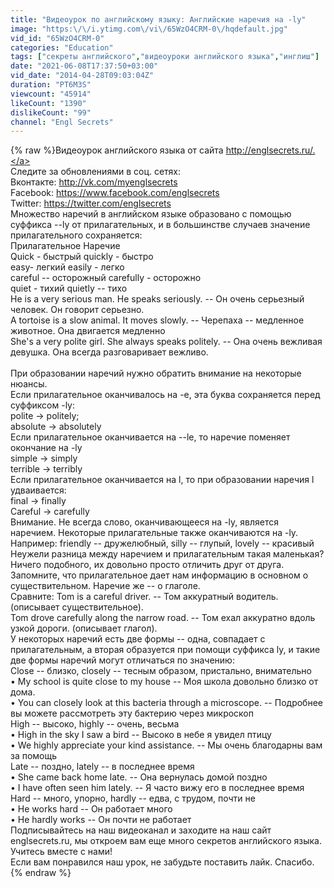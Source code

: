```yaml
---
title: "Видеоурок по английскому языку: Английские наречия на -ly"
image: "https:\/\/i.ytimg.com\/vi\/65WzO4CRM-0\/hqdefault.jpg"
vid_id: "65WzO4CRM-0"
categories: "Education"
tags: ["секреты английского","видеоуроки английского языка","инглиш"]
date: "2021-06-08T17:37:50+03:00"
vid_date: "2014-04-28T09:03:04Z"
duration: "PT6M3S"
viewcount: "45914"
likeCount: "1390"
dislikeCount: "99"
channel: "Engl Secrets"
---
```

{% raw %}Видеоурок английского языка от сайта <a rel="nofollow" target="blank" href="http://englsecrets.ru/.">http://englsecrets.ru/.</a><br />Следите за обновлениями в соц. сетях:<br />Вконтакте: <a rel="nofollow" target="blank" href="http://vk.com/myenglsecrets">http://vk.com/myenglsecrets</a><br />Facebook: <a rel="nofollow" target="blank" href="https://www.facebook.com/englsecrets">https://www.facebook.com/englsecrets</a><br />Twitter: <a rel="nofollow" target="blank" href="https://twitter.com/englsecrets">https://twitter.com/englsecrets</a><br />Множество наречий в английском языке образовано с помощью суффикса --ly от прилагательных, и в большинстве случаев значение прилагательного сохраняется:<br />Прилагательное                                Наречие<br />  Quick  - быстрый                           quickly - быстро<br />easy- легкий                                   easily - легко<br /> careful -- осторожный             carefully - осторожно<br /> quiet - тихий                              quietly -- тихо<br />He is a very serious man. He speaks seriously. -- Он очень серьезный человек. Он говорит серьезно.<br />A tortoise is a slow animal. It moves slowly. -- Черепаха -- медленное животное. Она двигается медленно<br />She's a very polite girl. She always speaks politely. -- Она очень вежливая девушка. Она всегда разговаривает вежливо.<br /><br />При образовании наречий нужно обратить внимание на некоторые нюансы.<br />Если прилагательное оканчивалось на -e, эта буква сохраняется перед суффиксом -ly:<br />polite → politely;<br />absolute → absolutely<br />Если прилагательное оканчивается на --le, то наречие поменяет окончание на  -ly<br />simple → simply <br />terrible → terribly <br />Если прилагательное оканчивается на l, то при образовании наречия l удваивается: <br />final → finally <br />Careful → carefully<br />Внимание. Не всегда слово, оканчивающееся на -ly, является наречием. Некоторые прилагательные также оканчиваются на -ly. Например: friendly -- дружелюбный, silly -- глупый, lovely -- красивый<br />Неужели разница между наречием и прилагательным такая маленькая? Ничего подобного, их довольно просто отличить друг от друга. Запомните, что прилагательное дает нам информацию в основном о существительном. Наречие же -- о глаголе. <br />Сравните: Tom is a careful driver. -- Том аккуратный водитель. (описывает существительное). <br />Tom drove carefully along the narrow road. -- Том ехал аккуратно вдоль узкой дороги. (описывает глагол).<br />У некоторых наречий есть две формы -- одна, совпадает с прилагательным, а вторая образуется при помощи суффикса ly, и такие две формы наречий могут отличаться по значению:<br />Close -- близко, closely -- тесным образом, пристально, внимательно<br />• My school is quite close to my house -- Моя школа довольно близко от дома.<br />• You can closely look at this bacteria through a microscope. -- Подробнее вы можете рассмотреть эту бактерию через микроскоп<br />High -- высоко, highly -- очень, весьма<br />• High in the sky I saw a bird -- Высоко в небе я увидел птицу<br />• We highly appreciate your kind assistance. -- Мы очень благодарны вам за помощь<br />Late -- поздно, lately -- в последнее время<br />• She came back home late. -- Она вернулась домой поздно<br />• I have often seen him lately. -- Я часто вижу его в последнее время<br />Hard -- много, упорно, hardly -- едва, с трудом, почти не<br />• He works hard -- Он работает много<br />• He hardly works -- Он почти не работает<br />Подписывайтесь на наш видеоканал и заходите на наш сайт englsecrets.ru, мы откроем вам еще много секретов английского языка. Учитесь вместе с нами!<br />Если вам понравился наш урок, не забудьте поставить лайк. Спасибо.{% endraw %}

